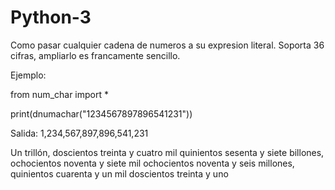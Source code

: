 # Python-3
Como pasar cualquier cadena de numeros a su expresion literal. Soporta 36 cifras, ampliarlo es francamente sencillo.

Ejemplo:

from num_char import *

print(dnumachar("1234567897896541231"))

Salida:
1,234,567,897,896,541,231

Un trillón, doscientos treinta y cuatro mil quinientos sesenta y siete billones, ochocientos noventa y siete mil ochocientos noventa y seis millones, quinientos cuarenta y un mil doscientos treinta y uno


